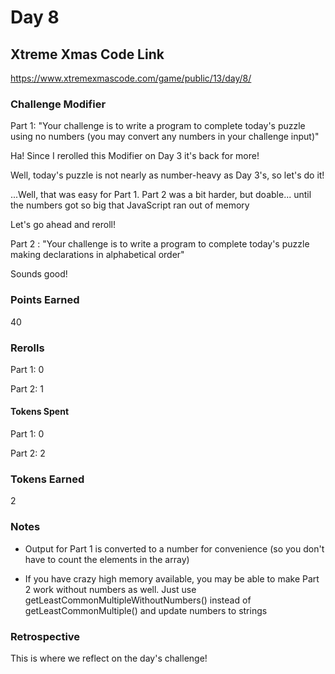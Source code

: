 # Day 8

## Xtreme Xmas Code Link

https://www.xtremexmascode.com/game/public/13/day/8/

### Challenge Modifier

Part 1: "Your challenge is to write a program to complete today's puzzle using no numbers (you may convert any numbers in your challenge input)"

Ha! Since I rerolled this Modifier on Day 3 it's back for more!

Well, today's puzzle is not nearly as number-heavy as Day 3's, so let's do it!

...Well, that was easy for Part 1. Part 2 was a bit harder, but doable... until the numbers got so big that JavaScript ran out of memory

Let's go ahead and reroll!

Part 2 : "Your challenge is to write a program to complete today's puzzle making declarations in alphabetical order"

Sounds good!

### Points Earned

40

### Rerolls

Part 1: 0

Part 2: 1

#### Tokens Spent

Part 1: 0

Part 2: 2

### Tokens Earned

2

### Notes

- Output for Part 1 is converted to a number for convenience (so you don't have to count the elements in the array)

- If you have crazy high memory available, you may be able to make Part 2 work without numbers as well. Just use getLeastCommonMultipleWithoutNumbers() instead of getLeastCommonMultiple() and update numbers to strings

### Retrospective

This is where we reflect on the day's challenge!
